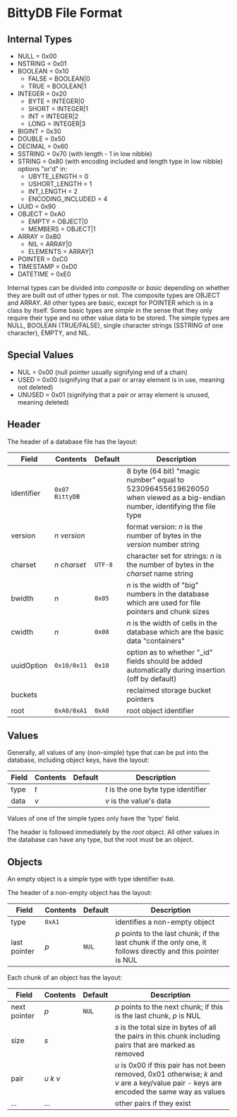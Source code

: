BittyDB File Format
===================

Internal Types
--------------

- NULL = 0x00
- NSTRING = 0x01
- BOOLEAN = 0x10
	- FALSE = BOOLEAN|0
	- TRUE = BOOLEAN|1
- INTEGER = 0x20
	- BYTE = INTEGER|0
	- SHORT = INTEGER|1
	- INT = INTEGER|2
	- LONG = INTEGER|3
- BIGINT = 0x30
- DOUBLE = 0x50
- DECIMAL = 0x60
- SSTRING = 0x70 (with length - 1 in low nibble)
- STRING = 0x80 (with encoding included and length type in low nibble)
	options "or'd" in:
	- UBYTE_LENGTH = 0
	- USHORT_LENGTH = 1
	- INT_LENGTH = 2
	- ENCODING_INCLUDED = 4
- UUID = 0x90
- OBJECT = 0xA0
	- EMPTY = OBJECT|0
	- MEMBERS = OBJECT|1
- ARRAY = 0xB0
	- NIL = ARRAY|0
	- ELEMENTS = ARRAY|1
- POINTER = 0xC0
- TIMESTAMP = 0xD0
- DATETIME = 0xE0

Internal types can be divided into *composite* or *basic* depending on whether they are built out of other types or not.  The composite types are OBJECT and ARRAY.  All other types are basic, except for POINTER which is in a class by itself.  Some basic types are *simple* in the sense that they only require their type and no other value data to be stored.  The simple types are NULL, BOOLEAN (TRUE/FALSE), single character strings (SSTRING of one character), EMPTY, and NIL.


Special Values
--------------

- NUL = 0x00 (null pointer usually signifying end of a chain)
- USED = 0x00 (signifying that a pair or array element is in use, meaning not deleted)
- UNUSED = 0x01 (signifying that a pair or array element is unused, meaning deleted)


Header
------

The header of a database file has the layout:

Field        | Contents         | Default | Description
-----        | --------         | ------- | -----------
identifier   | `0x07 BittyDB`   |         | 8 byte (64 bit) "magic number" equal to 523096455619626050 when viewed as a big-endian number, identifying the file type
version      | *n* *version*    |         | format version: *n* is the number of bytes in the *version* number string
charset      | *n* *charset*    | `UTF-8` | character set for strings: *n* is the number of bytes in the *charset* name string
bwidth       | *n*              | `0x05`  | *n* is the width of "big" numbers in the database which are used for file pointers and chunk sizes
cwidth       | *n*              | `0x08`  | *n* is the width of cells in the database which are the basic data "containers"
uuidOption   | `0x10/0x11`      | `0x10`  | option as to whether "_id" fields should be added automatically during insertion (off by default)
buckets      |                  |         | reclaimed storage bucket pointers
root         | `0xA0/0xA1`      | `0xA0`  | root object identifier


Values
------

Generally, all values of any (non-simple) type that can be put into the database, including object keys, have the layout:

Field        | Contents         | Default | Description
-----        | --------         | ------- | -----------
type         | *t*              |         | *t* is the one byte type identifier
data         | *v*              |         | *v* is the value's data

Values of one of the simple types only have the 'type' field.

The header is followed immediately by the *root* object.  All other values in the database can have any type, but the root must be an object.

Objects
-------

An empty object is a simple type with type identifier `0xA0`.

The header of a non-empty object has the layout:

Field        | Contents         | Default | Description
-----        | --------         | ------- | -----------
type         | `0xA1`           |         | identifies a non-empty object
last pointer | *p*              | `NUL`   | *p* points to the last chunk; if the last chunk if the only one, it follows directly and this pointer is NUL

Each chunk of an object has the layout:

Field        | Contents         | Default | Description
-----        | --------         | ------- | -----------
next pointer | *p*              | `NUL`   | *p* points to the next chunk; if this is the last chunk, *p* is NUL
size         | *s*              |         | *s* is the total size in bytes of all the pairs in this chunk including pairs that are marked as removed
pair         | *u* *k* *v*      |         | *u* is 0x00 if this pair has not been removed, 0x01 otherwise; *k* and *v* are a key/value pair - keys are encoded the same way as values
...          | ...              |         | other pairs if they exist
